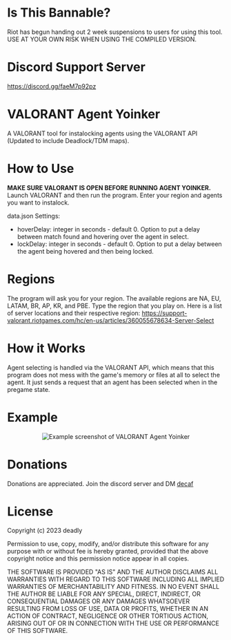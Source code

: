 # Is This Bannable?
Riot has begun handing out 2 week suspensions to users for using this tool. USE AT YOUR OWN RISK WHEN USING THE COMPILED VERSION.

# Discord Support Server
https://discord.gg/faeM7p92pz

# VALORANT Agent Yoinker
A VALORANT tool for instalocking agents using the VALORANT API (Updated to include Deadlock/TDM maps).

# How to Use
**MAKE SURE VALORANT IS OPEN BEFORE RUNNING AGENT YOINKER.** Launch VALORANT and then run the program. Enter your region and agents you want to instalock.

data.json Settings:
- hoverDelay: integer in seconds - default 0. Option to put a delay between match found and hovering over the agent in select.
- lockDelay: integer in seconds - default 0. Option to put a delay between the agent being hovered and then being locked.
# Regions
The program will ask you for your region. The available regions are NA, EU, LATAM, BR, AP, KR, and PBE. Type the region that you play on. Here is a list of server locations and their respective region: https://support-valorant.riotgames.com/hc/en-us/articles/360055678634-Server-Select

# How it Works
Agent selecting is handled via the VALORANT API, which means that this program does not mess with the game's memory or files at all to select the agent. It just sends a request that an agent has been selected when in the pregame state.

# Example
<p align="center">
    <img src="https://raw.githubusercontent.com/deadly/valorant-agent-yoinker/main/example.png" alt="Example screenshot of VALORANT Agent Yoinker">
</p>

# Donations
Donations are appreciated. Join the discord server and DM <a href="discord://discord.com/users/1103966379100606516">decaf</a>

# License
Copyright (c) 2023 deadly

Permission to use, copy, modify, and/or distribute this software for any
purpose with or without fee is hereby granted, provided that the above
copyright notice and this permission notice appear in all copies.

THE SOFTWARE IS PROVIDED "AS IS" AND THE AUTHOR DISCLAIMS ALL WARRANTIES WITH
REGARD TO THIS SOFTWARE INCLUDING ALL IMPLIED WARRANTIES OF MERCHANTABILITY
AND FITNESS. IN NO EVENT SHALL THE AUTHOR BE LIABLE FOR ANY SPECIAL, DIRECT,
INDIRECT, OR CONSEQUENTIAL DAMAGES OR ANY DAMAGES WHATSOEVER RESULTING FROM
LOSS OF USE, DATA OR PROFITS, WHETHER IN AN ACTION OF CONTRACT, NEGLIGENCE OR
OTHER TORTIOUS ACTION, ARISING OUT OF OR IN CONNECTION WITH THE USE OR
PERFORMANCE OF THIS SOFTWARE.
